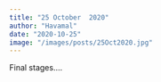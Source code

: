 ```yaml
---
title: "25 October  2020"
author: "Havamal"
date: "2020-10-25"
image: "/images/posts/25Oct2020.jpg"
---
```


Final stages....